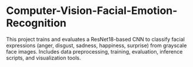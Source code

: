 # Computer-Vision-Facial-Emotion-Recognition
This project trains and evaluates a ResNet18-based CNN to classify facial expressions (anger, disgust, sadness, happiness, surprise) from grayscale face images. Includes data preprocessing, training, evaluation, inference scripts, and visualization tools.
